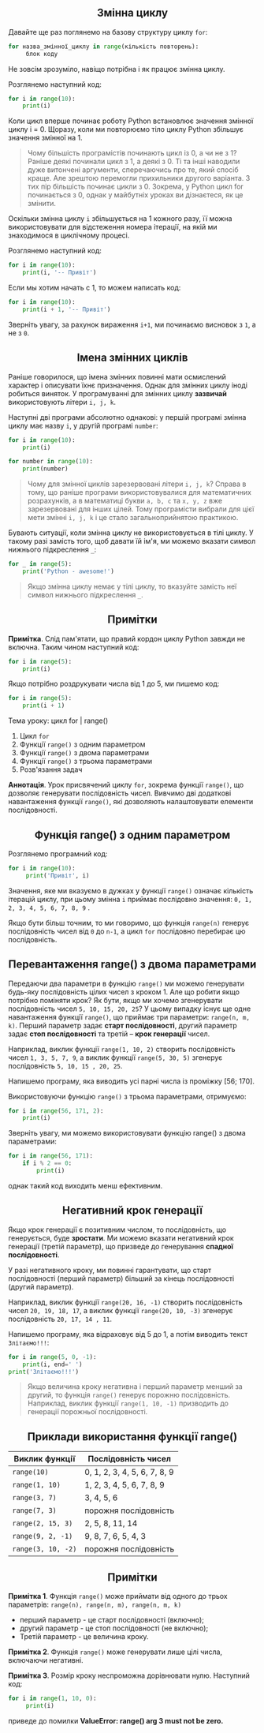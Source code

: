 
<h2 align="center">Змінна циклу</h2>

Давайте ще раз поглянемо на базову структуру циклу `for`:
```python
for назва_змінної_циклу in range(кількість повторень):
     блок коду
```
Не зовсім зрозуміло, навіщо потрібна і як працює змінна циклу.

Розглянемо наступний код:
```python
for i in range(10):
    print(i)
```
Коли цикл вперше починає роботу Python встановлює значення змінної циклу i = 0. Щоразу, коли ми повторюємо тіло циклу Python збільшує значення змінної на 1.

> Чому більшість програмістів починають цикл із 0, а чи не з 1? Раніше деякі починали цикл з 1, а деякі з 0. Ті та інші наводили дуже витончені аргументи, сперечаючись про те, який спосіб краще. Але зрештою перемогли прихильники другого варіанта. З тих пір більшість починає цикли з 0. Зокрема, у Python цикл for починається з 0, однак у майбутніх уроках ви дізнаєтеся, як це змінити.

Оскільки змінна циклу `i` збільшується на 1 кожного разу, її можна використовувати для відстеження номера ітерації, на якій ми знаходимося в циклічному процесі.

Розглянемо наступний код:
```python
for i in range(10):
    print(i, '-- Привіт')
```
Если мы хотим начать с 1, то можем написать код:
```python
for i in range(10):
    print(i + 1, '-- Привіт')
```
Зверніть увагу, за рахунок вираження `i+1`, ми починаємо висновок з `1`, а не з `0`.

<h2 align="center">Імена змінних циклів</h2>

Раніше говорилося, що імена змінних повинні мати осмислений характер і описувати їхнє призначення. Однак для змінних циклу іноді робиться виняток. У програмуванні для змінних циклу **зазвичай** використовують літери `i, j, k`.

Наступні дві програми абсолютно однакові: у першій програмі змінна циклу має назву `i`, у другій програмі `number`:
```python
for i in range(10):
    print(i)

for number in range(10):
    print(number)
```
> Чому для змінної циклів зарезервовані літери `i, j, k`? Справа в тому, що раніше програми використовувалися для математичних розрахунків, а в математиці букви `a, b, c` та `x, y, z` вже зарезервовані для інших цілей. Тому програмісти вибрали для цієї мети змінні `i, j, k` і це стало загальноприйнятою практикою.

Бувають ситуації, коли змінна циклу не використовується в тілі циклу. У такому разі замість того, щоб давати їй ім'я, ми можемо вказати символ нижнього підкреслення `_`:
```python
for _ in range(5):
    print('Python - awesome!')
```
>Якщо змінна циклу немає у тілі циклу, то вказуйте замість неї символ нижнього підкреслення `_`.

<h2 align="center">Примітки</h2>

**Примітка**. Слід пам'ятати, що правий кордон циклу Python завжди не включна. Таким чином наступний код:
```python
for i in range(5):
    print(i)
```
Якщо потрібно роздрукувати числа від 1 до 5, ми пишемо код:
```python
for i in range(5):
    print(i + 1)
```
Тема уроку: цикл for | range()

1. Цикл `for`
2. Функції `range()` з одним параметром
3. Функції `range()` з двома параметрами
4. Функції `range()` з трьома параметрами
5. Розв'язання задач

**Аннотація**. Урок присвячений циклу `for`, зокрема функції `range()`, що дозволяє генерувати послідовність чисел. Вивчимо дві додаткові навантаження функції `range()`, які дозволяють налаштовувати елементи послідовності.

<h2 align="center"><b>Функція range() з одним параметром</b></h2>
Розглянемо програмний код:

```python
for i in range(10):
     print('Привіт', i)
```

Значення, яке ми вказуємо в дужках у функції `range()` означає кількість ітерацій циклу, при цьому змінна `i` приймає послідовно значення: `0, 1, 2, 3, 4, 5, 6, 7, 8, 9` .

Якщо бути більш точним, то ми говоримо, що функція `range(n)` генерує послідовність чисел від `0` до `n-1`, а цикл `for` послідовно перебирає цю послідовність.

<h2 align="center"><b>Перевантаження range() з двома параметрами</b></h2>

Передаючи два параметри в функцію `range()` ми можемо генерувати будь-яку послідовність цілих чисел з кроком 1. Але що робити якщо потрібно поміняти крок? Як бути, якщо ми хочемо згенерувати послідовність чисел `5, 10, 15, 20, 25`? У цьому випадку існує ще одне навантаження функції `range()`, що приймає три параметри: `range(n, m, k)`. Перший параметр задає **старт послідовності**, другий параметр задає **стоп послідовності** та третій – **крок генерації** чисел.

Наприклад, виклик функції `range(1, 10, 2)` створить послідовність чисел `1, 3, 5, 7, 9`, а виклик функції `range(5, 30, 5)` згенерує послідовність `5, 10, 15 , 20, 25`.

Напишемо програму, яка виводить усі парні числа із проміжку [56; 170].

Використовуючи функцію `range()` з трьома параметрами, отримуємо:

```python
for i in range(56, 171, 2):
    print(i)
```

Зверніть увагу, ми можемо використовувати функцію range() з двома параметрами:

```python
for i in range(56, 171):
    if i % 2 == 0:
        print(i)
```

однак такий код виходить менш ефективним.

<h2 align="center"><b>Негативний крок генерації</b></h2>

Якщо крок генерації є позитивним числом, то послідовність, що генерується, буде **зростати**. Ми можемо вказати негативний крок генерації (третій параметр), що призведе до генерування **спадної послідовності**.

У разі негативного кроку, ми повинні гарантувати, що старт послідовності (перший параметр) більший за кінець послідовності (другий параметр).

Наприклад, виклик функції `range(20, 16, -1)` створить послідовність чисел `20, 19, 18, 17`, а виклик функції `range(20, 10, -3)` згенерує послідовність `20, 17, 14 , 11`.

Напишемо програму, яка відраховує від 5 до 1, а потім виводить текст `Злітаємо!!!`:
```python
for i in range(5, 0, -1):
    print(i, end=' ')
print('Злітаємо!!!')
```
>Якщо величина кроку негативна і перший параметр менший за другий, то функція `range()` генерує порожню послідовність. Наприклад, виклик функції `range(1, 10, -1)` призводить до генерації порожньої послідовності.

<h2 align="center"><b>Приклади використання функції range()</b></h2>

Виклик функції | Послідовність чисел
--|--
`range(10)` | 0, 1, 2, 3, 4, 5, 6, 7, 8, 9
`range(1, 10)` | 1, 2, 3, 4, 5, 6, 7, 8, 9
`range(3, 7)` | 3, 4, 5, 6
`range(7, 3)` | порожня послідовність
`range(2, 15, 3)` | 2, 5, 8, 11, 14
`range(9, 2, -1)` | 9, 8, 7, 6, 5, 4, 3
`range(3, 10, -2)` | порожня послідовність

<h2 align="center"><b>Примітки</b></h2>

**Примітка 1**. Функція `range()` може приймати від одного до трьох параметрів: `range(n), range(n, m), range(n, m, k)`

* перший параметр - це старт послідовності (включно);
* другий параметр - це стоп послідовності (не включно);
* Третій параметр - це величина кроку.

**Примітка 2**. Функція `range()` може генерувати лише цілі числа, включаючи негативні.

**Примітка 3**. Розмір кроку неспроможна дорівнювати нулю. Наступний код:

```python
for i in range(1, 10, 0):
     print(i)
```

приведе до помилки **ValueError: range() arg 3 must not be zero.**
